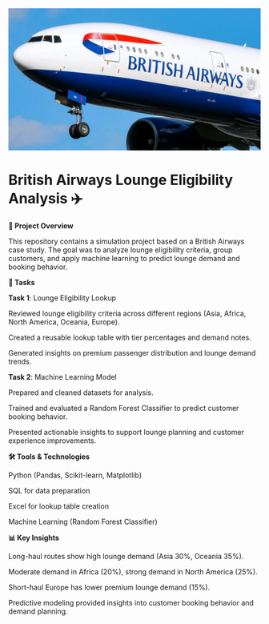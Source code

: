 <img src="images/British Airways.webp" alt="logo" width="1000">

# British Airways Lounge Eligibility Analysis ✈️


**📌 Project Overview**

This repository contains a simulation project based on a British Airways case study. The goal was to analyze lounge eligibility criteria, group customers, and apply machine learning to predict lounge demand and booking behavior.



**📝 Tasks**

**Task 1**: Lounge Eligibility Lookup

Reviewed lounge eligibility criteria across different regions (Asia, Africa, North America, Oceania, Europe).

Created a reusable lookup table with tier percentages and demand notes.

Generated insights on premium passenger distribution and lounge demand trends.

**Task 2**: Machine Learning Model

Prepared and cleaned datasets for analysis.

Trained and evaluated a Random Forest Classifier to predict customer booking behavior.

Presented actionable insights to support lounge planning and customer experience improvements.



**🛠️ Tools & Technologies**

Python (Pandas, Scikit-learn, Matplotlib)

SQL for data preparation

Excel for lookup table creation

Machine Learning (Random Forest Classifier)



**📊 Key Insights**

Long-haul routes show high lounge demand (Asia 30%, Oceania 35%).

Moderate demand in Africa (20%), strong demand in North America (25%).

Short-haul Europe has lower premium lounge demand (15%).

Predictive modeling provided insights into customer booking behavior and demand planning.
